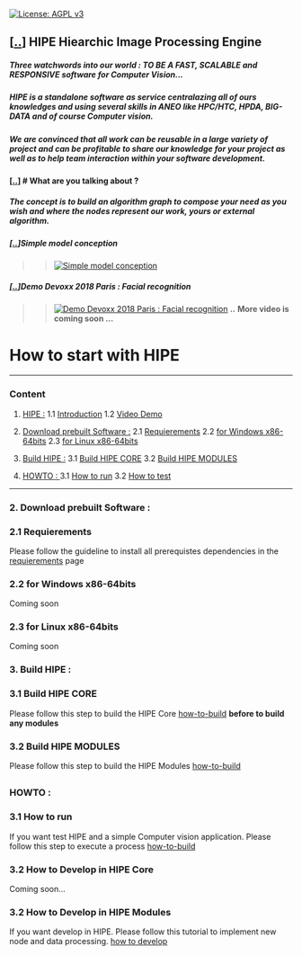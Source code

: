 [1]: #HIPE-Hiearchic-Image-Processing-Engine
[11]: #Introduction
[12]: #Video-Demo
[2]: #DOWNLOAD-PREBUILT
[21]: #Requierements
[22]: #FOR-WINDOWS-X86-64bits
[23]: #FOR-LINUX-X86-64bits
[3]: #Build-HIPE
[31]: #Build-HIPE-CORE
[32]: #Build-HIPE-MODULES
[4]: #HOW-TO
[41]: #How-to-run
[42]: #How-to-test

[![License: AGPL v3](https://img.shields.io/badge/License-AGPL%20v3-blue.svg)](https://www.gnu.org/licenses/agpl-3.0)
## [[..][1]] HIPE Hiearchic Image Processing Engine
##### Three watchwords into our world : TO BE A **FAST**, **SCALABLE** and **RESPONSIVE** software for **Computer Vision**...
####
##### HIPE is a standalone software as service centralazing all of ours knowledges and using several skills in ANEO like HPC/HTC, HPDA, BIG-DATA and of course Computer vision.
####
##### We are convinced that all work can be reusable in a large variety of project and can be profitable to share our knowledge for your project as well as to help team interaction within your software development.
#### 
#### 
#### [[..][1]] # **What are you talking about ?**
##### The concept is to build an algorithm graph to compose your need as you wish and where the nodes represent our work, yours or external algorithm.
#### 
#### 
##### [[..][1]]__**Simple model conception**__
#### 
>> [![Simple model conception](http://img.youtube.com/vi/NgPpJBbO3K0/0.jpg)](http://www.youtube.com/watch?v=NgPpJBbO3K0)


##### [[..][1]]__**Demo Devoxx 2018 Paris : Facial recognition**__
####
>> [![Demo Devoxx 2018 Paris : Facial recognition](http://img.youtube.com/vi/zphhtP0VNTU/0.jpg)](http://www.youtube.com/watch?v=zphhtP0VNTU)
**..**
**More video is coming soon ...**

How to start with HIPE
==================
___________________________
### Content
1. [HIPE :][1]
    1.1 [Introduction][11]
	1.2 [Video Demo][12]

2. [Download prebuilt Software :][2]
    2.1 [Requierements][21]
    2.2 [for Windows x86-64bits][22]
    2.3 [for Linux x86-64bits][23]

3. [Build HIPE :][3]
    3.1 [Build HIPE CORE][31]
    3.2 [Build HIPE MODULES][32]

4. [HOWTO : ][4]
    3.1 [How to run][41]
    3.2 [How to test][42]

_______________________

### 2. Download prebuilt Software :
### 2.1 Requierements
Please follow the guideline to install all prerequistes dependencies in the [requierements](wiki/Requierements.md) page
### 2.2 for Windows x86-64bits
Coming soon
### 2.3 for Linux x86-64bits
Coming soon

### 3. Build HIPE :
### 3.1 Build HIPE CORE
Please follow this step to build the HIPE Core [how-to-build](wiki/howto-build/HowTo-build.md) **before to build any modules**
### 3.2 Build HIPE MODULES
Please follow this step to build the HIPE Modules [how-to-build](wiki/howto-build/HowTo-build.md)
##
### HOWTO :
### 3.1 How to run
If you want test HIPE and a simple Computer vision application. Please follow this step to execute a process [how-to-build](wiki/howto-Run/HowTo-Use.md)

### 3.2 How to Develop in HIPE Core
Coming soon...

### 3.2 How to Develop in HIPE Modules
If you want develop in HIPE. Please follow this tutorial to implement new node and data processing. [how to develop](wiki/howto-Develop/HowTo-Develop.md)